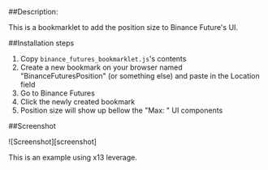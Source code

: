 ##Description:

This is a bookmarklet to add the position size to Binance Future's UI.

##Installation steps

1. Copy `binance_futures_bookmarklet.js`'s contents
1. Create a new bookmark on your browser named "BinanceFuturesPosition" (or something else) and paste in the Location field
1. Go to Binance Futures
1. Click the newly created bookmark
1. Position size will show up bellow the "Max: " UI components

##Screenshot

![Screenshot][screenshot]

This is an example using x13 leverage.

[logo]: screenshot.png ""
